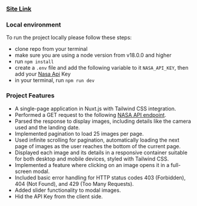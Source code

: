 ### [Site Link](https://helsayed-mars-rover.netlify.app/)

### Local environment
To run the project locally please follow these steps:
- clone repo from your terminal
- make sure you are using a node version from v18.0.0 and higher
- run `npm install`
- create a `.env` file and add the following variable to it `NASA_API_KEY`, then add your [Nasa Api](https://api.nasa.gov/#mars-rover-photos) Key
- in your terminal, run `npm run dev`

### Project Features
- A single-page application in Nuxt.js with Tailwind CSS integration.
- Performed a GET request to the following [NASA API endpoint](https://api.nasa.gov/mars-photos/api/v1/rovers/curiosity/photos?sol=1000&page=2&api_key=FmcghkDwhYEdeghM4tgl5Z5xdbsPscbqTA32ToNF).
- Parsed the response to display images, including details like the camera used and the landing date.
- Implemented pagination to load 25 images per page.
- Used infinite scrolling for pagination, automatically loading the next page of images as the user reaches the bottom of the current page.
- Displayed each image and its details in a responsive container suitable for both desktop and mobile devices, styled with Tailwind CSS.
- Implemented a feature where clicking on an image opens it in a full-screen modal.
- Included basic error handling for HTTP status codes 403 (Forbidden), 404 (Not Found), and 429 (Too Many Requests).
- Added slider functionality to modal images.
- Hid the API Key from the client side.